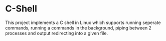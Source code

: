 # C-Shell
This project implements a C shell in Linux which supports running seperate commands, running a commands in the background, piping between 2 processes
and output redirecting into a given file.
